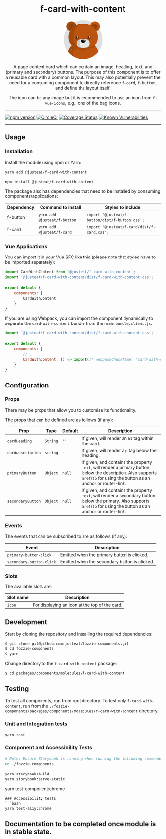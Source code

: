 <div align="center">

# f-card-with-content

<img width="125" alt="Fozzie Bear" src="../../../../bear.png" />

A page content card which can contain an image, heading, text, and (primary and secondary) buttons.
The purpose of this component is to offer a reusable card with a common layout.
This may also potentially prevent the need for a consuming component to directly reference `f-card`, `f-button`, and define the layout itself.

The icon can be any image but it is recommended to use an icon from `f-vue-icons`, e.g., one of the bag icons.

</div>

---

[![npm version](https://badge.fury.io/js/%40justeat%2Ff-card-with-content.svg)](https://badge.fury.io/js/%40justeat%2Ff-card-with-content)
[![CircleCI](https://circleci.com/gh/justeat/fozzie-components.svg?style=svg)](https://circleci.com/gh/justeat/workflows/fozzie-components)
[![Coverage Status](https://coveralls.io/repos/github/justeat/f-card-with-content/badge.svg)](https://coveralls.io/github/justeat/f-card-with-content)
[![Known Vulnerabilities](https://snyk.io/test/github/justeat/f-card-with-content/badge.svg?targetFile=package.json)](https://snyk.io/test/github/justeat/f-card-with-content?targetFile=package.json)

---

## Usage

### Installation

Install the module using npm or Yarn:

```sh
yarn add @justeat/f-card-with-content
```

```sh
npm install @justeat/f-card-with-content
```

The package also has dependencies that need to be installed by consuming components/applications:

| Dependency | Command to install | Styles to include |
| ----- | ----- | ----- |
| f-button | `yarn add @justeat/f-button` | `import '@justeat/f-button/dist/f-button.css';` |
| f-card | `yarn add @justeat/f-card` | `import '@justeat/f-card/dist/f-card.css';` |


### Vue Applications

You can import it in your Vue SFC like this (please note that styles have to be imported separately):

```js
import CardWithContent from '@justeat/f-card-with-content';
import '@justeat/f-card-with-content/dist/f-card-with-content.css';

export default {
    components: {
        CardWithContent
    }
}
```

If you are using Webpack, you can import the component dynamically to separate the `card-with-content` bundle from the main `bundle.client.js`:

```js
import '@justeat/f-card-with-content/dist/f-card-with-content.css';

export default {
    components: {
        // …
        CardWithContent: () => import(/* webpackChunkName: "card-with-content" */ '@justeat/f-card-with-content')
    }
}
```

## Configuration

### Props

There may be props that allow you to customise its functionality.

The props that can be defined are as follows (if any):

| Prop                  | Type     | Default | Description                                        |
| --------------------- | -------- | ------- | -------------------------------------------------- |
| `cardHeading`         | `String` | `''`    | If given, will render an `h1` tag within the card. |
| `cardDescription`     | `String` | `''`    | If given, will render a `p` tag below the heading. |
| `primaryButton`       | `Object` | `null`  | If given, and contains the property `text`, will render a primary button below the description. Also supports `href`/`to` for using the button as an anchor or router-link. |
| `secondaryButton`     | `Object` | `null`  | If given, and contains the property `text`, will render a secondary button below the primary. Also supports `href`/`to` for using the button as an anchor or router-link.   |

### Events

The events that can be subscribed to are as follows (if any):

| Event                    | Description                                   |
| ------------------------ | --------------------------------------------- |
| `primary-button-click`   | Emitted when the primary button is clicked.   |
| `secondary-button-click` | Emitted when the secondary button is clicked. |


### Slots

The available slots are:

| Slot name | Description                                    |
| --------- | ---------------------------------------------- |
| `icon`    | For displaying an icon at the top of the card. |


## Development

Start by cloning the repository and installing the required dependencies:

```sh
$ git clone git@github.com:justeat/fozzie-components.git
$ cd fozzie-components
$ yarn
```

Change directory to the `f-card-with-content` package:

```sh
$ cd packages/components/molecules/f-card-with-content
```

## Testing

To test all components, run from root directory.
To test only `f-card-with-content`, run from the `./fozzie-components/packages/components/molecules/f-card-with-content` directory.

### Unit and Integration tests

```sh
yarn test
```

### Component and Accessibility Tests

```bash
# Note: Ensure Storybook is running when running the following commands
cd ./fozzie-components

yarn storybook:build
yarn storybook:serve-static
```

yarn test-component:chrome
```
### Accessibility tests
```bash
yarn test-a11y:chrome
```
## Documentation to be completed once module is in stable state.
